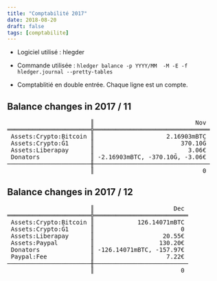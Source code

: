 ```yaml
---
title: "Comptabilité 2017"
date: 2018-08-20
draft: false
tags: [comptabilite]
---
```


* Logiciel utilisé : hlegder
* Commande utilisée : `hledger balance -p YYYY/MM  -M -E -f hledger.journal --pretty-tables`

* Comptablitié en double entrée. Chaque ligne est un compte.

## Balance changes in 2017 / 11

<pre>
                       ║                            Nov
═══════════════════════╬════════════════════════════════
 Assets:Crypto:Bitcoin ║                    2.16903mBTC
 Assets:Crypto:Ğ1      ║                        370.10Ğ
 Assets:Liberapay      ║                          3.06€
 Donators              ║ -2.16903mBTC, -370.10Ğ, -3.06€
───────────────────────╫────────────────────────────────
                       ║                              0</pre>

## Balance changes in 2017 / 12

<pre>
                       ║                      Dec
═══════════════════════╬══════════════════════════
 Assets:Crypto:Bitcoin ║            126.14071mBTC
 Assets:Crypto:Ğ1      ║                        0
 Assets:Liberapay      ║                   20.55€
 Assets:Paypal         ║                  130.20€
 Donators              ║ -126.14071mBTC, -157.97€
 Paypal:Fee            ║                    7.22€
───────────────────────╫──────────────────────────
                       ║                        0</pre>
